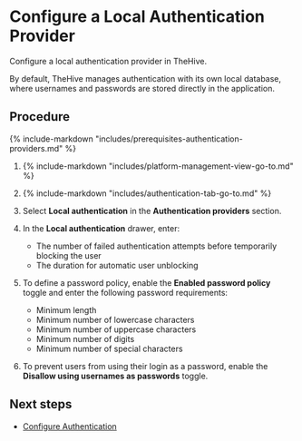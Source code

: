 # Configure a Local Authentication Provider

<!-- md:permission `managePlatform` -->

Configure a local authentication provider in TheHive.

By default, TheHive manages authentication with its own local database, where usernames and passwords are stored directly in the application.

<h2>Procedure</h2>

{% include-markdown "includes/prerequisites-authentication-providers.md" %}

1. {% include-markdown "includes/platform-management-view-go-to.md" %}

2. {% include-markdown "includes/authentication-tab-go-to.md" %}

3. Select **Local authentication** in the **Authentication providers** section.

4. In the **Local authentication** drawer, enter:

    * The number of failed authentication attempts before temporarily blocking the user
    * The duration for automatic user unblocking

5. To define a password policy, enable the **Enabled password policy** toggle and enter the following password requirements:

    * Minimum length
    * Minimum number of lowercase characters
    * Minimum number of uppercase characters
    * Minimum number of digits
    * Minimum number of special characters

6. To prevent users from using their login as a password, enable the **Disallow using usernames as passwords** toggle.

<h2>Next steps</h2>

* [Configure Authentication](configure-authentication.md)